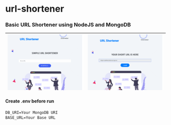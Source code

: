 # url-shortener

### Basic URL Shortener using NodeJS and MongoDB

| ![](public/images/image1.png) | ![](public/images/image2.png) |
| :---------------------------: | :---------------------------- |


#### Create .env before run

```
DB_URI=Your MongoDB URI
BASE_URL=Your Base URL
```
